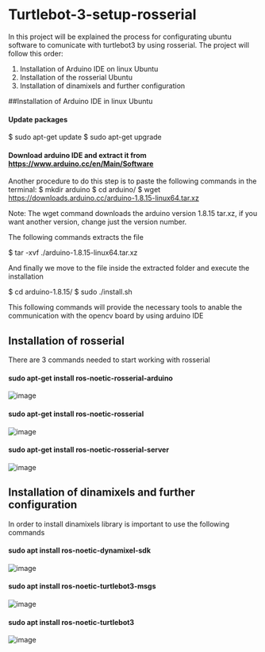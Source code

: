 # Turtlebot-3-setup-rosserial

In this project will be explained the process for configurating ubuntu software to comunicate with turtlebot3 by using rosserial.
The project will follow this order:
1. Installation of Arduino IDE on linux Ubuntu
2. Installation of the rosserial Ubuntu
3. Installation of dinamixels and further configuration


##Installation of Arduino IDE in linux Ubuntu
#### Update packages
$ sudo apt-get update
$ sudo apt-get upgrade

#### Download arduino IDE and extract it from https://www.arduino.cc/en/Main/Software
Another procedure to do this step is to paste the following commands in the terminal:
$ mkdir arduino
$ cd arduino/
$ wget https://downloads.arduino.cc/arduino-1.8.15-linux64.tar.xz

Note: The wget command downloads the arduino version 1.8.15 tar.xz, if you want another version, change just the version number.

The following commands extracts the file

$ tar -xvf ./arduino-1.8.15-linux64.tar.xz

And finally we move to the file inside the extracted folder and execute the installation

$ cd arduino-1.8.15/
$ sudo ./install.sh


This following commands will provide the necessary tools to anable the communication with the opencv board by using arduino IDE

## Installation of rosserial
There are 3 commands needed to start working with rosserial
#### sudo apt-get install ros-noetic-rosserial-arduino
![image](https://user-images.githubusercontent.com/42352941/173672548-b1b5fc0d-82e1-49e6-af3b-705e03843792.png)


#### sudo apt-get install ros-noetic-rosserial
![image](https://user-images.githubusercontent.com/42352941/173672569-eaa97ee0-6679-4e10-af2e-304b46b4d898.png)


#### sudo apt-get install ros-noetic-rosserial-server
![image](https://user-images.githubusercontent.com/42352941/173672602-a093afeb-9501-4d63-a473-c510e144ebad.png)

## Installation of dinamixels and further configuration

In order to install dinamixels library is important to use the following commands

#### sudo apt install ros-noetic-dynamixel-sdk
![image](https://user-images.githubusercontent.com/42352941/173675503-94c24ffe-a043-4689-976c-c34196bb0e8a.png)


#### sudo apt install ros-noetic-turtlebot3-msgs
![image](https://user-images.githubusercontent.com/42352941/173675534-87e58d18-3578-4b9c-8b28-48812cb9f64d.png)


#### sudo apt install ros-noetic-turtlebot3
![image](https://user-images.githubusercontent.com/42352941/173675553-62290ef7-1748-4a84-8f9b-8b2ed8e8fca4.png)
